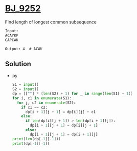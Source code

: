 # [BJ_9252](https://acmicpc.net/problem/9252)

Find length of longest common subsequence

```txt
Input:
ACAYKP
CAPCAK

Output: 4  # ACAK
```

## Solution

* py

  ```py
  S1 = input()
  S2 = input()
  dp = [[""] * (len(S2) + 1) for _ in range(len(S1) + 1)]
  for i, c1 in enumerate(S1):
    for j, c2 in enumerate(S2):
      if c1 == c2:
        dp[i + 1][j + 1] = dp[i][j] + c1
      else:
        if len(dp[i][j + 1]) > len(dp[i + 1][j]):
          dp[i + 1][j + 1] = dp[i][j + 1]
        else:
          dp[i + 1][j + 1] = dp[i + 1][j]
  print(len(dp[-1][-1]))
  print(dp[-1][-1])
  ```

